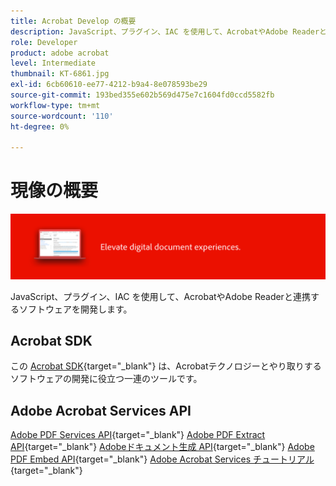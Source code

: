 ```yaml
---
title: Acrobat Develop の概要
description: JavaScript、プラグイン、IAC を使用して、AcrobatやAdobe Readerと連携するソフトウェアを開発する
role: Developer
product: adobe acrobat
level: Intermediate
thumbnail: KT-6861.jpg
exl-id: 6cb60610-ee77-4212-b9a4-8e078593be29
source-git-commit: 193bed355e602b569d475e7c1604fd0ccd5582fb
workflow-type: tm+mt
source-wordcount: '110'
ht-degree: 0%

---
```


# 現像の概要

![Acrobat Develop Image](../assets/Hero-Develop.png)

JavaScript、プラグイン、IAC を使用して、AcrobatやAdobe Readerと連携するソフトウェアを開発します。

## Acrobat SDK

この [Acrobat SDK](https://opensource.adobe.com/dc-acrobat-sdk-docs/acrobatsdk/){target="_blank"} は、Acrobatテクノロジーとやり取りするソフトウェアの開発に役立つ一連のツールです。

## Adobe Acrobat Services API

[Adobe PDF Services API](https://developer.adobe.com/document-services/apis/pdf-services/){target="_blank"}
[Adobe PDF Extract API](https://developer.adobe.com/document-services/apis/pdf-extract/){target="_blank"}
[Adobeドキュメント生成 API](https://developer.adobe.com/document-services/apis/doc-generation/){target="_blank"}
[Adobe PDF Embed API](https://developer.adobe.com/document-services/apis/pdf-embed/){target="_blank"}
[Adobe Acrobat Services チュートリアル](https://experienceleague.adobe.com/docs/acrobat-services-learn/tutorials/overview.html){target="_blank"}
